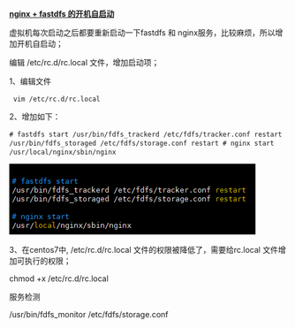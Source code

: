 [**nginx + fastdfs 的开机自启动**](https://www.cnblogs.com/yufeng218/p/8215381.html)

虚拟机每次启动之后都要重新启动一下fastdfs 和 nginx服务，比较麻烦，所以增加开机自启动；

编辑 /etc/rc.d/rc.local 文件，增加启动项；

1、编辑文件

```shell
 vim /etc/rc.d/rc.local
```

 2、增加如下：

```shell
# fastdfs start /usr/bin/fdfs_trackerd /etc/fdfs/tracker.conf restart /usr/bin/fdfs_storaged /etc/fdfs/storage.conf restart # nginx start /usr/local/nginx/sbin/nginx 
```

![img](Untitled.assets/3-1864240580.png)

3、在centos7中, /etc/rc.d/rc.local 文件的权限被降低了，需要给rc.local 文件增加可执行的权限；

chmod +x /etc/rc.d/rc.local

服务检测

/usr/bin/fdfs_monitor /etc/fdfs/storage.conf